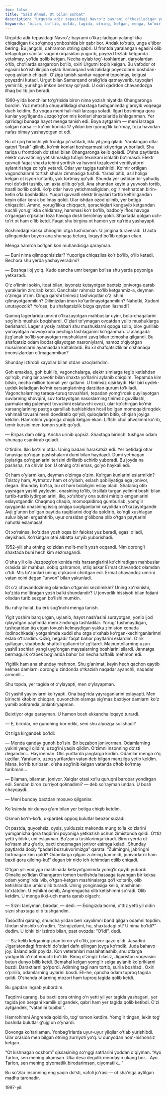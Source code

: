 ```yaml
---
toc: false
title: "Said Ahmad. Ot bilan suhbat"
description: "Urgutda adir tepasidagi Navroʻz bayrami oʻtkaziladigan yalanglikka chiqadigan tik soʻqmoq yonboshida bir qabr bor...."
keywords: "bilan, boʻlib, qoldi, tagida, otning, kelgan, menga, koʻmir, otlar, qoʻydi, ketdi, jonivor, qolib, ketgan, aylanib, tanish, biron, keldim, birinchi, kelib"
---
```


Urgutda adir tepasidagi Navroʻz bayrami oʻtkaziladigan yalanglikka chiqadigan tik soʻqmoq yonboshida bir qabr bor. Andak toʻxtab, unga eʼtibor bering. Bu jangchi, qahramon otning qabri. U frontda yaralangan egasini olib ketayotgan sanitar vagoni orqasidan yugurib, poyezd tezlab ketganda yetolmay, yoʻlda qolib ketgan. Necha oylab togʻ-toshlardan, daryolardan oʻtib, choʻllarda sargardon boʻlib, oxiri Urgutni topib kelgan. Bu vafodor ot egasini koʻrish ilinjida oylab Samarqand vokzalidagi poyezdlarni boshdan-oyoq aylanib chiqadi. Oʻziga tanish sanitar vagonni topolmay, kelgusi poyezdni kutadi. Urgut bilan Samarqand oraligʻida qatnayverib, tuyoqlari yemirilib, yurishga imkon bermay qoʻyadi. U oxiri qadrdon chavandozga ilhaq boʻlib jon beradi.

1960-yilda konchilar toʻgʻrisida biron nima yozish niyatida Ohangaronga bordim. Yuz metrcha chuqurlikdagi shaxtaga tushganimda gʻaroyib voqeaga duch keldim. Bu voqea meni hali-hali larzaga soladi. Ilgari boshimga qora kunlar yogʻilganda Jezqoʻrgʻon mis konlari shaxtalarida ishlaganman. Yer qaʼridagi bunaqa hayot menga tanish edi. Boya aytganim — meni larzaga solgan narsa — koʻmir konida 17 yildan beri yorugʻlik koʻrmay, toza havodan nafas olmay yashayotgan ot edi.

Bu ot qirq birinchi yili frontga joʻnatiladi, ikki yil jang qiladi. Yaralangan otlar qatori “brak” qilinib, koʻmir konlari boshqarmasi ixtiyoriga yuboriladi. Shu tariqa u frontdosh doʻstlari bilan Ohangaronga kelib qoladi. Oʻsha paytlarda elektr quvvatining yetishmasligi tufayli texnikani ishlatib boʻlmasdi. Elektr quvvati faqat shaxta ichini yoritish va havoni tozalovchi ventilyatorni aylantirishga zoʻrgʻa yetardi. Otlar yer tagiga tushirildi. Koʻmir ortilgan vagonchalarni tortish shular zimmasiga tushdi. Yarasi bitib, asil holiga kelgan ot isyon koʻtarib, yuk tortmay qoʻydi. Shunda yer ustidan bir yahudiy mol doʻxtiri tushib, uni axta qilib qoʻydi. Ana shundan keyin u yuvvosh tortib, itoatli boʻlib qoldi. Koʻp otlar havo yetishmasligidan, ogʻir mehnatdan birin-ketin oʻla boshladilar. Yuqori quvvatli elektr liniyalari tortib keltirilgandan keyin otlar kerak boʻlmay qoldi. Ular ishdan ozod qilinib, yer betiga chiqazildi. Ammo, yorugʻlikka chiqqach, qorachiqlari kengayib ketgandan kuchli yorugʻlikka chidamay, hammasi koʻr boʻlib, badboʻy iflos havoga oʻrgangan oʻpkalari toza havoga dosh berolmay qoldi. Shaxtada qolgan uch-toʻrt ot ham oʻlib ketdi. Faqat shu birgina ot hamon yer qaʼrida yashayapti.

Boshimdagi kaska chirogʻini otga tushiraman. U jimgina turaveradi. U axta qilinganidan buyon ana shunaqa befarq, loqayd boʻlib qolgan ekan.

Menga hamroh boʻlgan kon muhandisiga qarayman.

— Buni nima qilmoqchisizlar? Yuqoriga chiqazilsa koʻr boʻlib, oʻlib ketadi. Bechora shu yerda yashayveradimi?

— Boshqa iloj yoʻq. Xudo qancha umr bergan boʻlsa shu yerda poyoniga yetkazadi.

Oʻz oʻlimini sokin, itoat bilan, isyonsiz kutayotgan baxtsiz jonivorga qarab yuraklarim zirqirab ketdi. Qanchalar rahmsiz boʻlib ketganmiz-a, deyman oʻzimga oʻzim. Dinga qarshi tinimsiz tashviqotlar oʻz ishini qilmayotganmikin? Dilimizdan imon koʻtarilmayotganmikin? Nahotki, Xudoni unutayozdik? Yoʻqsa, bu shafqatsizlik bizga qaydan ilashadi?

Qamoq lagerlarida umrini oʻtkazayotgan mahbuslar uyini, bola-chaqalarini sogʻinib mushuk boqishardi. Oʻzlari toʻymagan ovqatdan yulib mushuklarga berishardi. Lager siyosiy rahbari shu mushuklarni qopga solib, olov gurillab yonayotgan novvoyxona pechiga tashlaganini koʻrganman. U alangada jizgʻanak boʻlib yonayotgan mushuklarni zavq bilan tomosha qilgandi. Bu shafqatsiz odam ibodat qilayotgan nasroniylarni, namoz oʻqiyotgan musulmonlarni ayamasdan kaltaklardi. Bu xil shafqatsizliklar oʻshanaqa imonsizlardan oʻtmaganmikan?

Shunday iztirobli xayollar bilan otdan uzoqlashdim.

Goh emaklab, goh bukilib, vagonchalarga, elektr simlarga tegib ketishdan qoʻrqib, ming bir xavotir bilan shaxta yoʻllarini aylanib chiqdim. Tepamda kim bilsin, necha million tonnali yer qatlami. U tinimsiz qisirlaydi. Har biri uydek-uydek keladigan koʻmir xarsanglarining darzidan qurum toʻkiladi. Vagonchalarning taraqa-turuq tovushlari, tepadan yomgʻirdek quyilayotgan suvlarning shovqini, suv tortayotgan nasoslarning tinimsiz guvillashi, parmalarniig pulemyot tovushini eslatuvchi ovozi, ular koʻchirgan koʻmir xarsanglarining pastga qarsillab tushishidan hosil boʻlgan momoqaldiroqdek vahimali tovushi meni dovdiratib qoʻydi, quloqlarim bitib, chiqish joyiga keldim. Hamrohim yuqoriga chiqib ketgan ekan. Liftchi chol ahvolimni koʻrib, temir kursini men tomon surib qoʻydi.

— Birpas dam oling. Ancha urinib qopsiz. Shaxtaga birinchi tushgan odam shunaqa esankirab qoladi.

Oʻtirdim. Ikki koʻzim otda. Uning badani harakatsiz edi. Yer betidagi otlar tanasiga qoʻngan pashshalarni dumi bilan haydaydi. Dumi yetmagan joylariga qoʻnganlarini terisini dirillatib uchirib yuboradi. Bu joyda na pashsha, na chivin bor. U otning oʻzi emas, goʻyo haykali edi.

Ot ham oʻylarmikan, deyman oʻzimga oʻzim. Koʻrgan kunlarini eslarmikin? Tolstoy ham, Aytmatov ham ot oʻylash, eslash qobiliyatiga ega jonivor, degan. Shunday boʻlsa, bu ot ham bolaligini eslay oladi. Shataloq otib yayragan yashil yaylovini, onasining toʻlib, tirsillab turgan yelinini boshi bilan turtib-turtib iydirganlarini, iliq, xoʻshboʻy ona sutini miriqib emganlarini eslayotgandir. Chaqmoq chaqib, momoqaldiroq gumburlab, yomgʻir quyganda onasining issiq pinjiga suqilganlarini xayolidan oʻtkazayotgandir. Avji gʻunon boʻlgan paytida raqiblarini dogʻda qoldirib, koʻngli xushlagan suluv biyani ergashtirib, uyur orasidan gʻolibona olib oʻtgan paytlarini nahotki eslamasa!

Ot xoʻrsinsa, koʻzidan yosh oqsa bir falokat yuz beradi, egasi oʻladi, deyishadi. Xoʻrsingan otni albatta soʻyib yuborishadi.

1952-yili shu otning koʻzidan moʻlt-moʻlt yosh oqqandi. Nim qorongʻi shaxtada buni hech kim sezmagandi.

Oʻsha yili olis Jezqozgʻon konida mis harsanglarini koʻchiradigan mahbuslar orasida bir mahbus, sobiq qahramon, otliq askar Ermat chavandoz olamdan oʻtdi. Mis toʻzonlari uning oʻpkasini chiritgan edi. Ermat chavandoz umrini vatan xoini degan “unvon” bilan yakunladi.

Ot oʻz chavandozining olamdan oʻtganini sezdimikin? Uning xoʻrsinishi, koʻzida moʻltiragan yosh balki shundandir? U jonvorlik hissiyoti bilan fojiani olisdan turib sezgan boʻlishi mumkin.

Bu ruhiy holat, bu erk sogʻinchi menga tanish.

Yigit yoshim barq urgan, uylanib, hayot nashʼasini surayotgan, yonib ijod qilayotgan paytimda meni zindonga tashladilar. Yorugʻ tushmaydigan, tashqaridan tiq etgan tovush kelmaydigan yakka zimiston xonada (odinochkada) yotganimda xuddi shu otga oʻxshab koʻrgan-kechirganlarimni eslab oʻtirardim. Qiziq, negadir faqat bahor paytlarini eslardim. Oʻrik gullagan, shabboda shaftoli gullarini toʻzgʻitardi. Majnuntollarning uzun yashil sochlari yangi uygʻongan maysalarning boshlarini silardi. Jannatga bermagulik oʻzbek bogʻlarida bahor bir necha haftalik mehmon edi.

Yigitlik ham ana shunday mehmon. Shu gʻanimat, keyin hech qachon qaytib kelmas damlarni qorongʻu zindonda oʻtkazish naqadar ayanchli, naqadar armonli…

Shu topda, yer tagida ot oʻylayapti, men oʻylayapman.

Ot yashil yaylovlarni koʻryapti. Ona bagʻrida yayraganlarini eslayapti. Men birinchi kitobim chiqqan, quvonchim olamga sigʻmas baxtiyor damlarni koʻz yumib xotiramda jonlantiryapman.

Beixtiyor otga qarayman. U hamon bosh ekkancha loqayd turardi.

— E, birodar, ne gunohing bor ediki, seni shu alpozga solishadi?

Ot tilga kirgandek boʻldi:

— Menda qanday gunoh boʻlsin. Bir bezabon jonivorman. Odamlarning yukini yengil qildim, uzogʻini yaqin qildim. Oʻzimni insonning doʻsti degandim… Hayronman. Olis yurtlarda janglarga kirdim. Odamlar menga oʻq uzdilar. Yaralanib, uzoq yurtlardan vatan deb bilgan manzilga yetib keldim. Mana, koʻrib turibsan, oʻsha sogʻinib kelgan vatanda oftob koʻrmay turibman…

— Bilaman, bilaman, jonivor. Xalqlar otasi xoʻlu quruqni barobar yondirgan edi. Sendan biron zurriyot qolmadimi? — deb soʻrayman undan. U bosh chayqaydi.

— Meni bunday baxtdan mosuvo qilganlar.

Koʻksimda bir dunyo gʻam bilan yer betiga chiqib ketdim.

Osmon koʻm-koʻk, ukpardek oppoq bulutlar beozor suzadi.

Ot pastda, quyoshsiz, oysiz, yulduzsiz makonda mung toʻla koʻzlarini yumganicha qora taqdirini poyoniga yetkazish uchun zimistonda qoldi. Oʻttiz yetti yildirki, uni eslayman. Baʼzan u tushlarimga kiradi. Biron yerda ot koʻrsam shu gʻarib, baxti chopmagan jonivor esimga keladi. Shunday paytlarda doxiy “padari buzrukvorimizga” qarata: “Zulmingni, jabringni tortmagan kim qoldi? Odamlarga qilgan zulming kammidi, jonivorlarni ham baxti qora qilding-ku!” degan bir nido ich-ichimdan otilib chiqadi.

Oʻtgan yili vodiyga mashinada ketayotganimda yomgʻir quyib yubordi. Olmaliq yoʻlidan Ohangaron tomon burilishda hassaga tayangan bir keksa odam yomgʻirda ivib, oʻtgan-ketgan mashinalarga qoʻl koʻtarib, olib ketishlaridan umid qilib turardi. Uning yonginasiga kelib, mashinani toʻxtatdim. U eshikni ochib, Angrengacha olib ketishimni soʻradi. Olib ketdim. U menga ikki-uch marta qarab olgach:

— Sizni taniyman, birodar, — dedi. — Esingizda bormi, oʻttiz yetti yil oldin sizni shaxtaga olib tushgandim.

Tasodifni qarang, shuncha yildan beri xayolimni band qilgan odamni topdim. Undan shoshib soʻradim. “Esingizdami, hu, shaxtadagi ot? U nima boʻldi?” dedim. U ichki bir iztirob bilan, past ovozda: “Oʻldi”, dedi.

— Siz kelib ketganingizdan biron yil oʻtib, jonivor qazo qildi. Jasadini Jigaristondagi frontchi doʻstlari dafn qilingan joyga koʻmdik. Juda bahavo joy. Baland adir poyida. Kon veteranlari maslahatlashib, shu otlarga yodgorlik oʻrnatmoqchi boʻldik. Biroq oʻzingiz bilasiz, Jigariston voqeasini butun dunyo bilib ketdi. Bemahal kelgan yomgʻir selga aylanib koʻpriklarni buzdi. Daraxtlarni qoʻpordi. Adirning tagi nam tortib, surila boshladi. Oxiri oʻpirilib, odamlarning uylarini bosdi. Eh-he, qancha odam tuproq tagida qoldi. Oʻshanda otlarning mozori ham tuproq tagida qolib ketdi.

Bu gapdan ingrab yubordim.

Taqdirni qarang, bu baxti qora otning oʻn yetti yil yer tagida yashagani, yer tagida jon bergani kamlik qilgandek, qabri ham yer tagida qolib ketibdi. Oʻzi aytgandek, “vatanini topibdi”.

Hamrohimni Angrenda qoldirib, togʻ tomon ketdim. Yomgʻir tingan, lekin togʻ boshida bulutlar gʻujgʻon oʻynardi.

Dovonga koʻtarilaman. Yonbagʻirlarda uyur-uyur yilqilar oʻtlab yurishibdi. Ular orasida men bilgan otning zurriyoti yoʻq. U dunyodan nom-nishonsiz ketgan…

“Ot kishnagan oqshom” qissasining soʻnggi satrlarini yoddan oʻqiyman: “Ayo Tarlon, sen mening akamsan. Uka desa degulik mendayin ukang bor… Ayo Tarlon, sen mening qiyomatlik birodarimsan, qiyomatlik…”

Bu soʻzlar insonning eng yaqin doʻsti, vafoli joʻrasi — ot shaʼniga aytilgan madhu taronadir.

1997-yil.